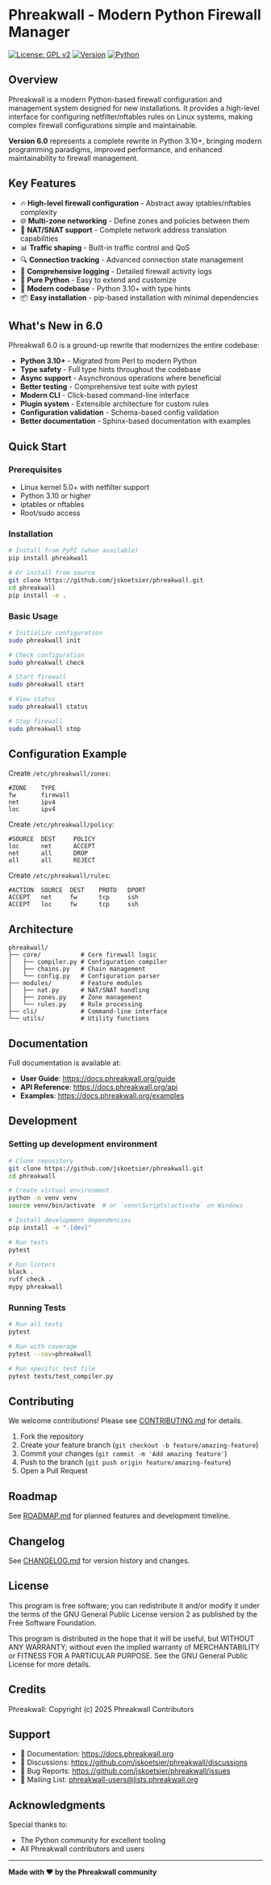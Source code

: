 # Phreakwall - Modern Python Firewall Manager

[![License: GPL v2](https://img.shields.io/badge/License-GPL%20v2-blue.svg)](https://www.gnu.org/licenses/old-licenses/gpl-2.0.en.html)
[![Version](https://img.shields.io/badge/version-6.0.2-green.svg)](https://github.com/jskoetsier/phreakwall)
[![Python](https://img.shields.io/badge/python-3.10+-blue.svg)](https://www.python.org/downloads/)

## Overview

Phreakwall is a modern Python-based firewall configuration and management system designed for new installations. It provides a high-level interface for configuring netfilter/nftables rules on Linux systems, making complex firewall configurations simple and maintainable.

**Version 6.0** represents a complete rewrite in Python 3.10+, bringing modern programming paradigms, improved performance, and enhanced maintainability to firewall management.

## Key Features

- 🔥 **High-level firewall configuration** - Abstract away iptables/nftables complexity
- 🌐 **Multi-zone networking** - Define zones and policies between them
- 🔀 **NAT/SNAT support** - Complete network address translation capabilities
- 📊 **Traffic shaping** - Built-in traffic control and QoS
- 🔍 **Connection tracking** - Advanced connection state management
- 📝 **Comprehensive logging** - Detailed firewall activity logs
- 🐍 **Pure Python** - Easy to extend and customize
- 🚀 **Modern codebase** - Python 3.10+ with type hints
- 📦 **Easy installation** - pip-based installation with minimal dependencies

## What's New in 6.0

Phreakwall 6.0 is a ground-up rewrite that modernizes the entire codebase:

- **Python 3.10+** - Migrated from Perl to modern Python
- **Type safety** - Full type hints throughout the codebase
- **Async support** - Asynchronous operations where beneficial
- **Better testing** - Comprehensive test suite with pytest
- **Modern CLI** - Click-based command-line interface
- **Plugin system** - Extensible architecture for custom rules
- **Configuration validation** - Schema-based config validation
- **Better documentation** - Sphinx-based documentation with examples

## Quick Start

### Prerequisites

- Linux kernel 5.0+ with netfilter support
- Python 3.10 or higher
- iptables or nftables
- Root/sudo access

### Installation

```bash
# Install from PyPI (when available)
pip install phreakwall

# Or install from source
git clone https://github.com/jskoetsier/phreakwall.git
cd phreakwall
pip install -e .
```

### Basic Usage

```bash
# Initialize configuration
sudo phreakwall init

# Check configuration
sudo phreakwall check

# Start firewall
sudo phreakwall start

# View status
sudo phreakwall status

# Stop firewall
sudo phreakwall stop
```

## Configuration Example

Create `/etc/phreakwall/zones`:
```
#ZONE    TYPE
fw       firewall
net      ipv4
loc      ipv4
```

Create `/etc/phreakwall/policy`:
```
#SOURCE  DEST     POLICY
loc      net      ACCEPT
net      all      DROP
all      all      REJECT
```

Create `/etc/phreakwall/rules`:
```
#ACTION  SOURCE  DEST    PROTO   DPORT
ACCEPT   net     fw      tcp     ssh
ACCEPT   loc     fw      tcp     ssh
```

## Architecture

```
phreakwall/
├── core/           # Core firewall logic
│   ├── compiler.py # Configuration compiler
│   ├── chains.py   # Chain management
│   └── config.py   # Configuration parser
├── modules/        # Feature modules
│   ├── nat.py      # NAT/SNAT handling
│   ├── zones.py    # Zone management
│   └── rules.py    # Rule processing
├── cli/            # Command-line interface
└── utils/          # Utility functions
```


## Documentation

Full documentation is available at:
- **User Guide**: https://docs.phreakwall.org/guide
- **API Reference**: https://docs.phreakwall.org/api
- **Examples**: https://docs.phreakwall.org/examples

## Development

### Setting up development environment

```bash
# Clone repository
git clone https://github.com/jskoetsier/phreakwall.git
cd phreakwall

# Create virtual environment
python -m venv venv
source venv/bin/activate  # or `venv\Scripts\activate` on Windows

# Install development dependencies
pip install -e ".[dev]"

# Run tests
pytest

# Run linters
black .
ruff check .
mypy phreakwall
```

### Running Tests

```bash
# Run all tests
pytest

# Run with coverage
pytest --cov=phreakwall

# Run specific test file
pytest tests/test_compiler.py
```

## Contributing

We welcome contributions! Please see [CONTRIBUTING.md](CONTRIBUTING.md) for details.

1. Fork the repository
2. Create your feature branch (`git checkout -b feature/amazing-feature`)
3. Commit your changes (`git commit -m 'Add amazing feature'`)
4. Push to the branch (`git push origin feature/amazing-feature`)
5. Open a Pull Request

## Roadmap

See [ROADMAP.md](ROADMAP.md) for planned features and development timeline.

## Changelog

See [CHANGELOG.md](CHANGELOG.md) for version history and changes.

## License

This program is free software; you can redistribute it and/or modify it under the terms of the GNU General Public License version 2 as published by the Free Software Foundation.

This program is distributed in the hope that it will be useful, but WITHOUT ANY WARRANTY; without even the implied warranty of MERCHANTABILITY or FITNESS FOR A PARTICULAR PURPOSE. See the GNU General Public License for more details.

## Credits

Phreakwall: Copyright (c) 2025 Phreakwall Contributors

## Support

- 📖 Documentation: https://docs.phreakwall.org
- 💬 Discussions: https://github.com/jskoetsier/phreakwall/discussions
- 🐛 Bug Reports: https://github.com/jskoetsier/phreakwall/issues
- 📧 Mailing List: phreakwall-users@lists.phreakwall.org

## Acknowledgments

Special thanks to:
- The Python community for excellent tooling
- All Phreakwall contributors and users

---

**Made with ❤️ by the Phreakwall community**
